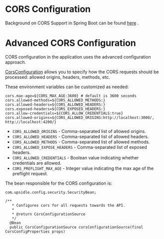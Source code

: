 # CORS Configuration

Background on CORS Support in Spring Boot can be
found [here](https://docs.spring.io/spring-framework/docs/4.2.x/spring-framework-reference/html/cors.html)
.

# Advanced CORS Configuration

CORS configuration in the application uses the advanced configuration approach.

[CorsConfiguration](https://docs.spring.io/spring-framework/docs/4.2.9.RELEASE/javadoc-api/org/springframework/web/cors/CorsConfiguration.html)
allows you to specify how the CORS requests should be processed: allowed origins, headers, methods,
etc.

These environment variables can be customized as needed:

```
cors.max-age=${CORS_MAX_AGE:3600} # default is 3600 seconds
cors.allowed-methods=${CORS_ALLOWED_METHODS:}
cors.allowed-headers=${CORS_ALLOWED_HEADERS:}
cors.exposed-headers=${CORS_EXPOSED_HEADERS:}
cors.allow-credentials=${CORS_ALLOW_CREDENTIALS:true}
cors.allowed-origins=${CORS_ALLOWED_ORIGINS:http://localhost:3000/, http://localhost:4200/}
```

* `CORS_ALLOWED_ORIGINS` - Comma-separated list of allowed origins.
* `CORS_ALLOWED_HEADERS` - Comma-separated list of allowed headers.
* `CORS_ALLOWED_METHODS` - Comma-separated list of allowed methods.
* `CORS_ALLOWED_EXPOSE_HEADERS` - Comma-separated list of exposed headers.
* `CORS_ALLOWED_CREDENTIALS` - Boolean value indicating whether credentials are allowed.
* `CORS_PREFLIGHT_MAX_AGE` - Integer value indicating the max age of the preflight request.

The bean responsible for the CORS configuration is:

```
com.upsidle.config.security.SecurityBean;

/**
   * Configures cors for all requests towards the API.
   *
   * @return CorsConfigurationSource
   */
  @Bean
  public CorsConfigurationSource corsConfigurationSource(final CorsConfigProperties props)
```
